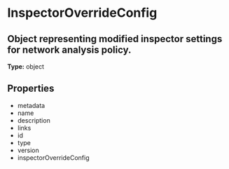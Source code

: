 # InspectorOverrideConfig

## Object representing modified inspector settings for network analysis policy.

**Type:** object

## Properties
* metadata
* name
* description
* links
* id
* type
* version
* inspectorOverrideConfig
